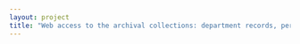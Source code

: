 ```yaml
--- 
layout: project 
title: "Web access to the archival collections: department records, personal papers and image collections at the American Museum of Natural History Library" 
---
```



